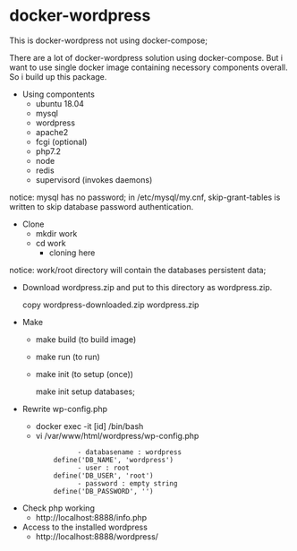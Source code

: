 # docker-wordpress

This is docker-wordpress not using docker-compose;

There are a lot of docker-wordpress solution using docker-compose.
But i want to use single docker image containing necessory components overall.
So i build up this package.

- Using compontents
	- ubuntu 18.04
	- mysql
	- wordpress
	- apache2
	- fcgi (optional)
	- php7.2
	- node
	- redis
	- supervisord (invokes daemons)

notice: mysql has no password;  in /etc/mysql/my.cnf, skip-grant-tables is written to skip database password authentication.


- Clone
	- mkdir work
	- cd work
        - cloning here 

notice: work/root directory will contain the databases persistent data;

- Download wordpress.zip and put to this directory as wordpress.zip.
  
  copy wordpress-downloaded.zip wordpress.zip

- Make
	- make build (to build image) 
	- make run (to run)
	- make init (to setup (once))

        make init setup databases;

- Rewrite wp-config.php
	- docker exec -it [id] /bin/bash
	- vi /var/www/html/wordpress/wp-config.php

```
                 - databasename : wordpress
		   define('DB_NAME', 'wordpress')
                 - user : root
		   define('DB_USER', 'root')
                 - password : empty string
		   define('DB_PASSWORD', '')
```		 

- Check php working
	- http://localhost:8888/info.php
- Access to the installed wordpress
	- http://localhost:8888/wordpress/
